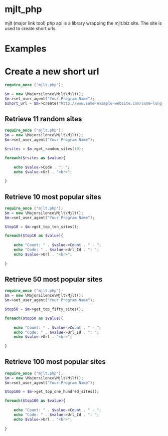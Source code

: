 mjlt_php
===========

mjlt (major link tool) php api is a library wrapping the mjlt.biz site. The site is used to create short urls.

# Examples

# Create a new short url
```php
require_once ("mjlt.php");

$m = new \Majorsilence\Mjlt\Mjlt();
$m->set_user_agent("Your Program Name");
$short_url = $m->create("http://www.some-example-website.com/some-long-very-very-long-page-on-the-site.html");
```


## Retrieve 11 random sites

```php
require_once ("mjlt.php");
$m = new \Majorsilence\Mjlt\Mjlt();
$m->set_user_agent("Your Program Name");

$rsites = $m->get_random_sites(10);

foreach($rsites as $value){
    
    echo $value->Code . ": ";
    echo $value->Url . "<br>";
    
}

```

## Retrieve 10 most popular sites
```php
require_once ("mjlt.php");
$m = new \Majorsilence\Mjlt\Mjlt();
$m->set_user_agent("Your Program Name");

$top10 = $m->get_top_ten_sites();

foreach($top10 as $value){
    
    echo "Count: " . $value->Count . " - ";
    echo "Code: " . $value->Url_Id . ": ";
    echo $value->Url . "<br>";
    
}
```

## Retrieve 50 most popular sites
```php
require_once ("mjlt.php");
$m = new \Majorsilence\Mjlt\Mjlt();
$m->set_user_agent("Your Program Name");

$top50 = $m->get_top_fifty_sites();

foreach($top50 as $value){
    
    echo "Count: " . $value->Count . " - ";
    echo "Code: " . $value->Url_Id . ": ";
    echo $value->Url . "<br>";
    
}
```

## Retrieve 100 most popular sites
```php
require_once ("mjlt.php");
$m = new \Majorsilence\Mjlt\Mjlt();
$m->set_user_agent("Your Program Name");

$top100 = $m->get_top_one_hundred_sites();

foreach($top100 as $value){
    
    echo "Count: " . $value->Count . " - ";
    echo "Code: " . $value->Url_Id . ": ";
    echo $value->Url . "<br>";
    
}
```
